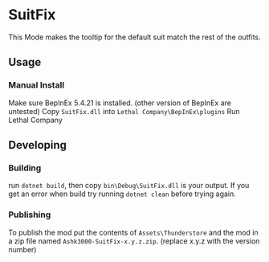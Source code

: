 # SuitFix
This Mode makes the tooltip for the default suit match the rest of the outfits.

## Usage

### Manual Install
Make sure BepInEx 5.4.21 is installed. (other version of BepInEx are untested)
Copy `SuitFix.dll` into `Lethal Company\BepInEx\plugins`
Run Lethal Company

## Developing

### Building
run `dotnet build`, then copy `bin\Debug\SuitFix.dll` is your output.
If you get an error when build try running `dotnet clean` before trying again.

### Publishing
To publish the mod put the contents of `Assets\Thunderstore` and the mod in a zip file named `Ashk3000-SuitFix-x.y.z.zip`. (replace x.y.z with the version number)
